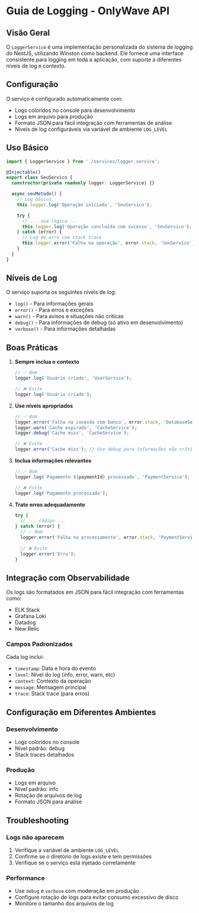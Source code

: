 # Guia de Logging - OnlyWave API

## Visão Geral

O `LoggerService` é uma implementação personalizada do sistema de logging do NestJS, utilizando Winston como backend. Ele fornece uma interface consistente para logging em toda a aplicação, com suporte a diferentes níveis de log e contexto.

## Configuração

O serviço é configurado automaticamente com:
- Logs coloridos no console para desenvolvimento
- Logs em arquivo para produção
- Formato JSON para fácil integração com ferramentas de análise
- Níveis de log configuráveis via variável de ambiente `LOG_LEVEL`

## Uso Básico

```typescript
import { LoggerService } from './services/logger.service';

@Injectable()
export class SeuServico {
  constructor(private readonly logger: LoggerService) {}

  async seuMetodo() {
    // Log básico
    this.logger.log('Operação iniciada', 'SeuServico');

    try {
      // ... sua lógica ...
      this.logger.log('Operação concluída com sucesso', 'SeuServico');
    } catch (error) {
      // Log de erro com stack trace
      this.logger.error('Falha na operação', error.stack, 'SeuServico');
    }
  }
}
```

## Níveis de Log

O serviço suporta os seguintes níveis de log:

- `log()` - Para informações gerais
- `error()` - Para erros e exceções
- `warn()` - Para avisos e situações não críticas
- `debug()` - Para informações de debug (só ativo em desenvolvimento)
- `verbose()` - Para informações detalhadas

## Boas Práticas

1. **Sempre inclua o contexto**
   ```typescript
   // ✅ Bom
   logger.log('Usuário criado', 'UserService');
   
   // ❌ Evite
   logger.log('Usuário criado');
   ```

2. **Use níveis apropriados**
   ```typescript
   // ✅ Bom
   logger.error('Falha na conexão com banco', error.stack, 'DatabaseService');
   logger.warn('Cache expirado', 'CacheService');
   logger.debug('Cache miss', 'CacheService');
   
   // ❌ Evite
   logger.error('Cache miss'); // Use debug para informações não críticas
   ```

3. **Inclua informações relevantes**
   ```typescript
   // ✅ Bom
   logger.log(`Pagamento ${paymentId} processado`, 'PaymentService');
   
   // ❌ Evite
   logger.log('Pagamento processado');
   ```

4. **Trate erros adequadamente**
   ```typescript
   try {
     // ... código ...
   } catch (error) {
     // ✅ Bom
     logger.error('Falha no processamento', error.stack, 'PaymentService');
     
     // ❌ Evite
     logger.error('Erro');
   }
   ```

## Integração com Observabilidade

Os logs são formatados em JSON para fácil integração com ferramentas como:
- ELK Stack
- Grafana Loki
- Datadog
- New Relic

### Campos Padronizados

Cada log inclui:
- `timestamp`: Data e hora do evento
- `level`: Nível do log (info, error, warn, etc)
- `context`: Contexto da operação
- `message`: Mensagem principal
- `trace`: Stack trace (para erros)

## Configuração em Diferentes Ambientes

### Desenvolvimento
- Logs coloridos no console
- Nível padrão: debug
- Stack traces detalhados

### Produção
- Logs em arquivo
- Nível padrão: info
- Rotação de arquivos de log
- Formato JSON para análise

## Troubleshooting

### Logs não aparecem
1. Verifique a variável de ambiente `LOG_LEVEL`
2. Confirme se o diretório de logs existe e tem permissões
3. Verifique se o serviço está injetado corretamente

### Performance
- Use `debug` e `verbose` com moderação em produção
- Configure rotação de logs para evitar consumo excessivo de disco
- Monitore o tamanho dos arquivos de log 